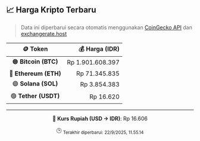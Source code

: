 

<!-- HARGA_KRIPTO -->
## 📈 Harga Kripto Terbaru

> Data ini diperbarui secara otomatis menggunakan [CoinGecko API](https://www.coingecko.com/) dan [exchangerate.host](https://exchangerate.host/)

<div align="center">

| 🪙 Token | 💰 Harga (IDR) |
|:------:|---------------:|
| 🟠 **Bitcoin (BTC)**   | Rp 1.901.608.397 |
| 🔵 **Ethereum (ETH)**  | Rp 71.345.835 |
| 🟣 **Solana (SOL)**    | Rp 3.854.383 |
| 🟢 **Tether (USDT)**   | Rp 16.620 |

---

💱 **Kurs Rupiah (USD → IDR)**: Rp 16.606

🕒 <sub>Terakhir diperbarui: 22/9/2025, 11.55.14</sub>

</div>
<!-- /HARGA_KRIPTO -->